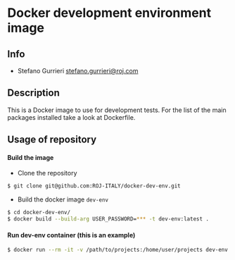 # Docker development environment image

## Info
* Stefano Gurrieri <stefano.gurrieri@roj.com>

## Description
This is a Docker image to use for development tests.
For the list of the main packages installed take a look at Dockerfile.

## Usage of repository

#### Build the image
- Clone the repository

```sh
$ git clone git@github.com:ROJ-ITALY/docker-dev-env.git
```

- Build the docker image `dev-env`

```sh
$ cd docker-dev-env/
$ docker build --build-arg USER_PASSWORD=*** -t dev-env:latest .
```

#### Run dev-env container (this is an example)
```sh
$ docker run --rm -it -v /path/to/projects:/home/user/projects dev-env:latest
```

